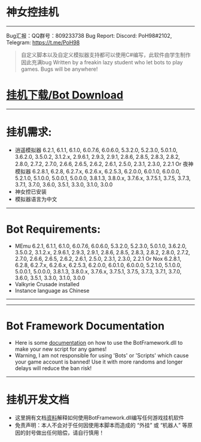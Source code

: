 # 神女控挂机
___
Bug汇报：QQ群号：809233738
Bug Report: Discord: PoH98#2102, Telegram: https://t.me/PoH98

> 自定义脚本以及自定义模拟器支持都可以使用C#编写，此软件由学生制作因此充满bug
> Written by a freakin lazy student who let bots to play games. Bugs will be anywhere!

# [挂机下载/Bot Download](https://github.com/PoH98/Valkyrie-Crusade-Bot/releases)

___  
# 挂机需求: 
* 逍遥模拟器 6.2.1, 6.1.1, 6.1.0, 6.0.7.6, 6.0.6.0, 5.3.2.0, 5.2.3.0, 5.0.1.0, 3.6.2.0, 3.5.0.2, 3.1.2.x, 2.9.6.1, 2.9.3, 2.9.1, 2.8.6, 2.8.5, 2.8.3, 2.8.2, 2.8.0, 2.7.2, 2.7.0, 2.6.6, 2.6.5, 2.6.2, 2.6.1, 2.5.0, 2.3.1, 2.3.0, 2.2.1 Or 夜神模拟器 6.2.8.1, 6.2.8, 6.2.7.x, 6.2.6.x, 6.2.5.3, 6.2.0.0, 6.0.1.0, 6.0.0.0, 5.2.1.0, 5.1.0.0, 5.0.0.1, 5.0.0.0, 3.8.1.3, 3.8.0.x, 3.7.6.x, 3.7.5.1, 3.7.5, 3.7.3, 3.7.1, 3.7.0, 3.6.0, 3.5.1, 3.3.0, 3.1.0, 3.0.0
* 神女控已安装
* 模拟器语言为中文

___  
# Bot Requirements: 
* MEmu  6.2.1, 6.1.1, 6.1.0, 6.0.7.6, 6.0.6.0, 5.3.2.0, 5.2.3.0, 5.0.1.0, 3.6.2.0, 3.5.0.2, 3.1.2.x, 2.9.6.1, 2.9.3, 2.9.1, 2.8.6, 2.8.5, 2.8.3, 2.8.2, 2.8.0, 2.7.2, 2.7.0, 2.6.6, 2.6.5, 2.6.2, 2.6.1, 2.5.0, 2.3.1, 2.3.0, 2.2.1 Or Nox 6.2.8.1, 6.2.8, 6.2.7.x, 6.2.6.x, 6.2.5.3, 6.2.0.0, 6.0.1.0, 6.0.0.0, 5.2.1.0, 5.1.0.0, 5.0.0.1, 5.0.0.0, 3.8.1.3, 3.8.0.x, 3.7.6.x, 3.7.5.1, 3.7.5, 3.7.3, 3.7.1, 3.7.0, 3.6.0, 3.5.1, 3.3.0, 3.1.0, 3.0.0
* Valkyrie Crusade installed
* Instance language as Chinese

___  
___
# Bot Framework Documentation
 * Here is some [documentation](https://github.com/PoH98/Valkyrie-Crusade-Bot/wiki) on how to use the BotFramework.dll to make your new script for any games!
 * Warning, I am not responsible for using 'Bots' or 'Scripts' which cause your game account is banned! Use it with more randoms and longer delays will reduce the ban risk!
 
___
# 挂机开发文档
 * 这里拥有文档[资料](https://github.com/PoH98/Valkyrie-Crusade-Bot/wiki)解释如何使用BotFramework.dll编写任何游戏挂机软件
 * 免责声明：本人不会对于任何因使用本脚本而造成的 “外挂” 或 “机器人” 等原因的封号做出任何赔偿，请自行慎用！
